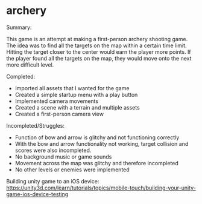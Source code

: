 # archery

Summary:

This game is an attempt at making a first-person archery shooting game. The idea was to find all the targets on the map within a certain time limit. Hitting the target closer to the center would earn the player more points. If the player found all the targets on the map, they would move onto the next more difficult level. 

Completed:

- Imported all assets that I wanted for the game
- Created a simple startup menu with a play button
- Implemented camera movements
- Created a scene with a terrain and multiple assets
- Created a first-person camera view

Incompleted/Struggles:

- Function of bow and arrow is glitchy and not functioning correctly
- With the bow and arrow functionality not working, target collision and scores were also incompleted.
- No background music or game sounds
- Movement across the map was glitchy and therefore incompleted
- No other levels or enemies were implemented

Building unity game to an iOS device: 
https://unity3d.com/learn/tutorials/topics/mobile-touch/building-your-unity-game-ios-device-testing
